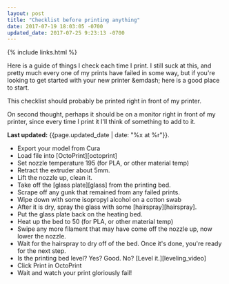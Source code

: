 ```yaml
--- 
layout: post
title: "Checklist before printing anything"
date: 2017-07-19 18:03:05 -0700
updated_date: 2017-07-25 9:23:13 -0700
---
```


{% include links.html %}

Here is a guide of things I check each time I print. I still suck at this, and pretty much every one of my prints have failed in some way, but if you're looking to get started with your new printer &emdash; here is a good place to start.

This checklist should probably be printed right in front of my printer.

On second thought, perhaps it should be on a monitor right in front of my printer, since every time I print it I'll think of something to add to it.

**Last updated:** {{page.updated_date | date: "%x at %r"}}.

* Export your model from Cura
* Load file into [OctoPrint][octoprint]
* Set nozzle temperature 195 (for PLA, or other material temp)
* Retract the extruder about 5mm.
* Lift the nozzle up, clean it.
* Take off the [glass plate][glass] from the printing bed.
* Scrape off any gunk that remained from any failed prints.
* Wipe down with some isopropyl alcohol on a cotton swab
* After it is dry, spray the glass with some [hairspray][hairspray].
* Put the glass plate back on the heating bed.
* Heat up the bed to 50 (for PLA, or other material temp)
* Swipe any more filament that may have come off the nozzle up, now lower the nozzle.
* Wait for the hairspray to dry off of the bed. Once it's done, you're ready for the next step.
* Is the printing bed level? Yes? Good. No? [Level it.][leveling_video]
* Click Print in OctoPrint
* Wait and watch your print gloriously fail!

